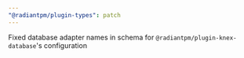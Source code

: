 ```yaml
---
"@radiantpm/plugin-types": patch
---
```


Fixed database adapter names in schema for `@radiantpm/plugin-knex-database`'s configuration
